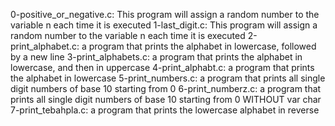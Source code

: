 0-positive_or_negative.c: This program will assign a random number to the variable n each time it is executed
1-last_digit.c: This program will assign a random number to the variable n each time it is executed
2-print_alphabet.c: a program that prints the alphabet in lowercase, followed by a new line
3-print_alphabets.c: a program that prints the alphabet in lowercase, and then in uppercase
4-print_alphabt.c: a program that prints the alphabet in lowercase
5-print_numbers.c: a program that prints all single digit numbers of base 10 starting from 0
6-print_numberz.c: a program that prints all single digit numbers of base 10 starting from 0 WITHOUT var char
7-print_tebahpla.c: a program that prints the lowercase alphabet in reverse
